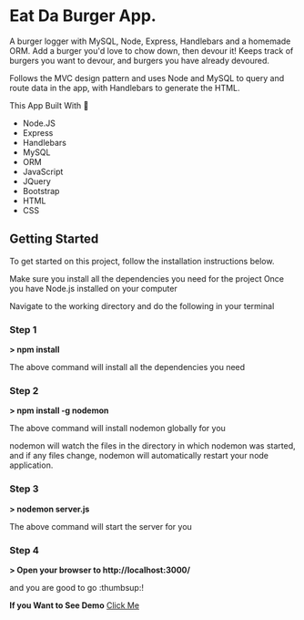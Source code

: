 <h1>Eat Da Burger App.</h1>

<p>A burger logger with MySQL, Node, Express, Handlebars and a homemade ORM. 
Add a burger you'd love to chow down, then devour it! Keeps track of burgers you want 
to devour, and burgers you have already devoured.</p>
<p>Follows the MVC design pattern and uses Node and MySQL to query and route data in the app, 
with Handlebars to generate the HTML.<p>

This App Built With :heartbeat:
* Node.JS
* Express
* Handlebars
* MySQL
* ORM
* JavaScript
* JQuery
* Bootstrap
* HTML
* CSS

<h2>Getting Started</h2>

<p>To get started on this project, follow the installation instructions below.</p>

<p>Make sure you install all the dependencies you need for the project
Once you have Node.js installed on your computer</p>
<p>Navigate to the working directory and do the following in your terminal</p>

<h3>Step 1</h3>
<strong>> npm install</strong>

The above command will install all the dependencies you need


<h3>Step 2</h3>
<strong>> npm install -g nodemon</strong>

<p>The above command will install nodemon globally for you</p>
<p>nodemon will watch the files in the directory in which nodemon was started, and if any files 
change, nodemon will automatically restart your node application.</p>

<h3>Step 3</h3>
<strong>> nodemon server.js</strong>

<p>The above command will start the server for you </p>

<h3>Step 4</h3>

<strong>> Open your browser to http://localhost:3000/</strong>

<p>and you are good to go :thumbsup:!</p>

<strong>If you Want to See Demo</strong> <a href = "https://infinite-oasis-55540.herokuapp.com/" target = "_blank">Click Me</a>
